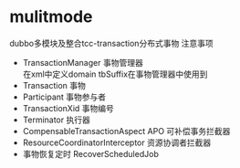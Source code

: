 # mulitmode
dubbo多模块及整合tcc-transaction分布式事物
注意事项
- TransactionManager 事物管理器  
在xml中定义domain tbSuffix在事物管理器中使用到
- Transaction 事物
- Participant 事物参与者
- TransactionXid  事物编号
- Terminator 执行器
- CompensableTransactionAspect APO 可补偿事务拦截器
- ResourceCoordinatorInterceptor 资源协调者拦截器
- 事物恢复定时 RecoverScheduledJob
